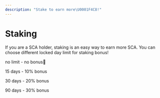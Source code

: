 ```yaml
---
description: "Stake to earn more\U0001F4C8!"
---
```


# Staking

If you are a SCA holder, staking is an easy way to earn more SCA. You can choose different locked day limit for staking bonus!

no limit - no bonus🥲

15 days - 10% bonus

30 days - 20% bonus

90 days - 30% bonus



